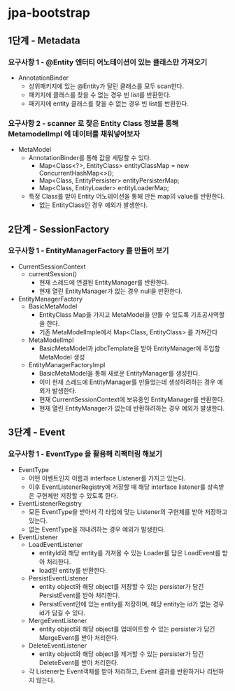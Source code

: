 # jpa-bootstrap

## 1단계 - Metadata
### 요구사항 1 - @Entity 엔터티 어노테이션이 있는 클래스만 가져오기
- AnnotationBinder
  - 상위패키지에 있는 @Entity가 달린 클래스를 모두 scan한다.
  - 패키지에 클래스를 찾을 수 없는 경우 빈 list를 반환한다.
  - 패키지에 entity 클래스를 찾을 수 없는 경우 빈 list를 반환한다.

### 요구사항 2 - scanner 로 찾은 Entity Class 정보를 통해 MetamodelImpl 에 데이터를 채워넣어보자
- MetaModel
  - AnnotationBinder를 통해 값을 세팅할 수 있다.
    - Map<Class<?>, EntityClass> entityClassMap = new ConcurrentHashMap<>();
    - Map<Class<?>, EntityPersister<?>> entityPersisterMap;
    - Map<Class<?>, EntityLoader<?>> entityLoaderMap;
  - 특정 Class를 받아 Entity 어노테이션을 통해 만든 map의 value를 반환한다.
    - 없는 EntityClass인 경우 예외가 발생한다.

## 2단계 - SessionFactory
### 요구사항 1 - EntityManagerFactory 를 만들어 보기
- CurrentSessionContext
  - currentSession()
    - 현재 스레드에 연결된 EntityManager를 반환한다.
    - 현재 열린 EntityManager가 없는 경우 null을 반환한다.
- EntityManagerFactory
  - BasicMetaModel
    - EntityClass Map을 가지고 MetaModel을 만들 수 있도록 기초공사역할을 한다.
    - 기존 MetaModelImple에서 Map<Class<?>, EntityClass<?>> 를 가져간다
  - MetaModelImpl
    - BasicMetaModel과 jdbcTemplate을 받아 EntityManager에 주입할 MetaModel 생성
  - EntityManagerFactoryImpl
    - BasicMetaModel을 통해 새로운 EntityManager를 생성한다.
    - 이미 현재 스레드에 EntityManager를 만들었는데 생성하려하는 경우 예외가 발생한다.
    - 현재 CurrentSessionContext에 보유중인 EntityManager를 반환한다.
    - 현재 열린 EntityManager가 없는데 반환하려하는 경우 예외가 발생한다.

## 3단계 - Event
### 요구사항 1 - EventType 을 활용해 리팩터링 해보기

- EventType
  - 어떤 이벤트인지 이름과 interface Listener를 가지고 있는다.
  - 이후 EventListenerRegistry에 저장할 때 해당 interface listener를 상속받은 구현체만 저장할 수 있도록 한다.
- EventListenerRegistry
  - 모든 EventType을 받아서 각 타입에 맞는 Listener의 구현체를 받아 저장하고 있는다.
  - 없는 EventType을 꺼내려하는 경우 예외가 발생한다.
- EventListener
  - LoadEventListener
    - entityId와 해당 entity를 가져올 수 있는 Loader를 담은 LoadEvent를 받아 처리한다.
    - load된 entity를 반환한다.
  - PersistEventListener
    - entity object와 해당 object를 저장할 수 있는 persister가 담긴 PersistEvent를 받아 처리한다.
    - PersistEvent안에 있는 entity를 저장하며, 해당 entity는 id가 없는 경우 id가 담길 수 있다.
  - MergeEventListener
    - entity object와 해당 object를 업데이트할 수 있는 persister가 담긴 MergeEvent를 받아 처리한다.
  - DeleteEventListener
    - entity object와 해당 object를 제거할 수 있는 persister가 담긴 DeleteEvent를 받아 처리한다.
  - 각 Listener는 Event객체를 받아 처리하고, Event 결과를 반환하거나 리턴하지 않는다.
